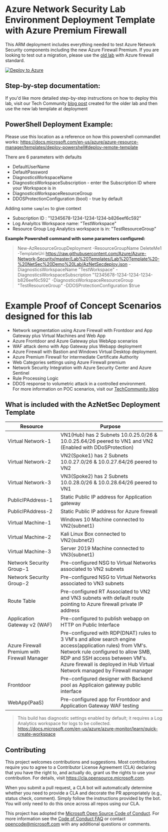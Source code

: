 # Azure Network Security Lab Environment Deployment Template with Azure Premium Firewall

This ARM deployment includes everything needed to test Azure Network Security components including the new Azure Firewall Premium. If you are looking to test out a migration, please use the [old lab](https://github.com/Azure/Azure-Network-Security/tree/master/Lab%20Templates/Lab%20Template%20-%20NetSec%20Demo%20Lab-Standard) with Azure firewall standard.


[![Deploy to Azure](https://aka.ms/deploytoazurebutton)](https://portal.azure.com/#create/Microsoft.Template/uri/https%3A%2F%2Fraw.githubusercontent.com%2FAzure%2FAzure-Network-Security%2Fmaster%2FLab%2520Templates%2FLab%2520Template%2520-%2520NetSec%2520Demo%2520Lab%2FAzNetSecdeploy.json)



## Step-by-step documentation:
If you'd like more detailed step-by-step instructions on how to deploy this lab, visit our Tech Community [blog post](https://aka.ms/labdeploy-techcommunity) created for the older lab and then use the new lab template at deployment

## PowerShell Deployment Example:

Please use this location as a reference on how this powershell commandlet works: https://docs.microsoft.com/en-us/azure/azure-resource-manager/templates/deploy-powershell#deploy-remote-template

There are 6 parameters with defaults
* DefaultUserName
* DefaultPassword
* DiagnosticsWorkspaceName
* DiagnosticsWorkspaceSubscription - enter the Subscription ID where your Workspace is in
* DiagnosticsWorkspaceResourceGroup
* DDOSProtectionConfiguration (bool) - true by default


Adding some `samples` to give context
- Subscription ID : "12345678-1234-1234-1234-b826eef6c592"
- Log Analyitcs Workspace name: "TestWorkspace"
- Resource Group Log Analytics workspace is in: "TestResourceGroup"

**Example Powershell command with some parameters configured:**  
>New-AzResourceGroupDeployment -ResourceGroupName DeleteMe1 -TemplateUri https://raw.githubusercontent.com/Azure/Azure-Network-Security/master/Lab%20Templates/Lab%20Template%20-%20NetSec%20Demo%20Lab/AzNetSecdeploy.json -DiagnosticsWorkspaceName "TestWorkspace" -DiagnosticsWorkspaceSubscription "12345678-1234-1234-1234-b826eef6c592" -DiagnosticsWorkspaceResourceGroup "TestResourceGroup" -DDOSProtectionConfiguration $true


# Example Proof of Concept Scenarios designed for this lab  

- Network segmentation using Azure Firewall with Frontdoor and App Gateway plus Virtual Machines and Web App
- Azure Frontdoor and Azure Gateway plus WebApp scenarios
- WAF attack demo with App Gateway plus Webapp deployment
- Azure Firewall with Bastion and Windows Virtual Desktop deployment.
- Azure Premium Firewall for intermediate Certificate Authority
- Web Categories settings using Azure Firewall premium
- Network Security Integration with Azure Security Center and Azure Sentinel
- Rule Processing Logic
- DDOS response to volumetric attack in a controlled environment.  
For more information on POC scenarios, visit our [TechCommunity blog](https://techcommunity.microsoft.com/t5/azure-network-security/azure-network-security-demo-lab-environment-with-new-updates-v2/ba-p/2892204) 

## What is included with the AzNetSec Deployment Template  

| Resource |  Purpose |
|----------|---------|
| Virtual Network-1 |  VN1(Hub) has 2 Subnets 10.0.25.0/26 & 10.0.25.64/26 peered to VN1 and VN2 (Enabled with DDoSProtection)|
| Virtual Network-2 |  VN2(Spoke1) has 2 Subnets 10.0.27.0/26 & 10.0.27.64/26 peered to VN2 |
| Virtual Network-3 |  VN3(Spoke2) has 2 Subnets 10.0.28.0/26 & 10.0.28.64/26 peered to VN1 |
| PublicIPAddress-1 |  Static Public IP address for Application gateway |
| PublicIPAddress-2 |  Static Public IP address for Azure firewall |
| Virtual Machine-1 | Windows 10 Machine connected to VN2(subnet1) |
| Virtual Machine-2 | Kali Linux Box connected to VN2(subnet2) |
| Virtual Machine-3 | Server 2019 Machine connected to VN3(subnet1) |
| Network Security Group-1 | Pre-configured NSG to Virtual Networks associated to VN2 subnets |
| Network Security Group-2 | Pre-configured NSG to Virtual Networks associated to VN3 subnets |
| Route Table | Pre-configured RT Associated to VN2 and VN3 subnets with default route pointing to Azure firewall private IP address |
| Application Gateway v2 (WAF) | Pre-configured to publish webapp on HTTP on Public Interface|
| Azure Firewall Premium with Firewall Manager | Pre-configured with RDP(DNAT) rules to 3 VM's and allow search engine access(application rules) from VM's. Network rule configured to allow SMB, RDP and SSH access between VM's. Azure firewall is deployed in Hub Virtual Network managed by Firewall manager |
| Frontdoor | Pre-configured designer with Backend pool as Applicaion gateway public interface  |
| WebApp(PaaS) | Pre-configured app for Frontdoor and Application Gateway WAF testing |


> This build has diagnostic settings enabled by default; it requires a Log Analytics workspace for logs to be collected. https://docs.microsoft.com/en-us/azure/azure-monitor/learn/quick-create-workspace



## Contributing

This project welcomes contributions and suggestions.  Most contributions require you to agree to a
Contributor License Agreement (CLA) declaring that you have the right to, and actually do, grant us
the rights to use your contribution. For details, visit https://cla.opensource.microsoft.com.

When you submit a pull request, a CLA bot will automatically determine whether you need to provide
a CLA and decorate the PR appropriately (e.g., status check, comment). Simply follow the instructions
provided by the bot. You will only need to do this once across all repos using our CLA.

This project has adopted the [Microsoft Open Source Code of Conduct](https://opensource.microsoft.com/codeofconduct/).
For more information see the [Code of Conduct FAQ](https://opensource.microsoft.com/codeofconduct/faq/) or
contact [opencode@microsoft.com](mailto:opencode@microsoft.com) with any additional questions or comments.


